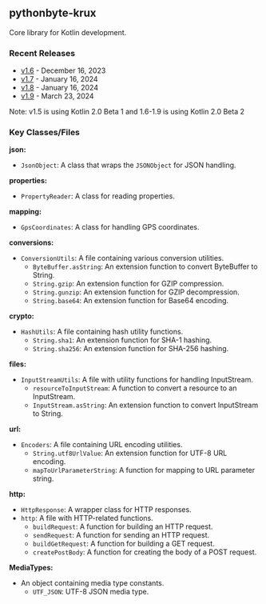 ## pythonbyte-krux
Core library for Kotlin development.

### Recent Releases ###

* [v1.6](https://github.com/MarkNenadov/pythonbyte-krux/releases/download/v1.6/pythonbyte-krux.jar) - December 16, 2023
* [v1.7](https://github.com/MarkNenadov/pythonbyte-krux/releases/download/v1.7/pythonbyte-krux.jar) - January 16, 2024
* [v1.8](https://github.com/MarkNenadov/pythonbyte-krux/releases/download/v1.8/pythonbyte-krux.jar) - January 16, 2024
* [v1.9](https://github.com/MarkNenadov/pythonbyte-krux/releases/download/v1.9/pythonbyte-krux.jar) - March 23, 2024

Note: v1.5 is using Kotlin 2.0 Beta 1 and 1.6-1.9 is using Kotlin 2.0 Beta 2

### Key Classes/Files

**json:**
- `JsonObject`: A class that wraps the `JSONObject` for JSON handling.

**properties:**
- `PropertyReader`: A class for reading properties.

**mapping:**
- `GpsCoordinates`: A class for handling GPS coordinates.

**conversions:**
- `ConversionUtils`: A file containing various conversion utilities.
  - `ByteBuffer.asString`: An extension function to convert ByteBuffer to String.
  - `String.gzip`: An extension function for GZIP compression.
  - `String.gunzip`: An extension function for GZIP decompression.
  - `String.base64`: An extension function for Base64 encoding.

**crypto:**
- `HashUtils`: A file containing hash utility functions.
  - `String.sha1`: An extension function for SHA-1 hashing.
  - `String.sha256`: An extension function for SHA-256 hashing.

**files:**
- `InputStreamUtils`: A file with utility functions for handling InputStream.
  - `resourceToInputStream`: A function to convert a resource to an InputStream.
  - `InputStream.asString`: An extension function to convert InputStream to String.

**url:**
- `Encoders`: A file containing URL encoding utilities.
  - `String.utf8UrlValue`: An extension function for UTF-8 URL encoding.
  - `mapToUrlParameterString`: A function for mapping to URL parameter string.

**http:**
- `HttpResponse`: A wrapper class for HTTP responses.
- `http`: A file with HTTP-related functions.
  - `buildRequest`: A function for building an HTTP request.
  - `sendRequest`: A function for sending an HTTP request.
  - `buildGetRequest`: A function for building a GET request.
  - `createPostBody`: A function for creating the body of a POST request.

**MediaTypes:**
- An object containing media type constants.
  - `UTF_JSON`: UTF-8 JSON media type.
